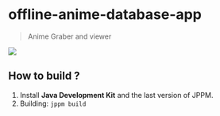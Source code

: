 # offline-anime-database-app

> Anime Graber and viewer

![](https://pp.userapi.com/c849520/v849520217/d353f/ulc0qKKKulA.jpg)

## How to build ?

1. Install **Java Development Kit** and the last version of JPPM.
2. Building: ``jppm build``
